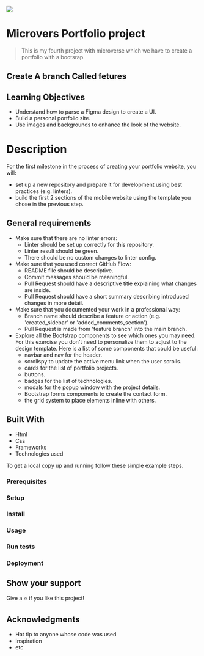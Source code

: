 ![](https://img.shields.io/badge/Microverse-blueviolet)

# Microvers Portfolio project

> This is my fourth project with microverse which we have to create a portfolio with a bootsrap.

## Create A branch Called fetures 

## Learning Objectives

- Understand how to parse a Figma design to create a UI.
- Build a personal portfolio site.
- Use images and backgrounds to enhance the look of the website.

# Description

For the first milestone in the process of creating your portfolio website, you will:

- set up a new repository and prepare it for development using best practices (e.g. linters).
- build the first 2 sections of the mobile website using the template you chose in the previous step.

## General requirements
- Make sure that there are no linter errors:
   - Linter should be set up correctly for this repository.
   - Linter result should be green.
   - There should be no custom changes to linter config.
- Make sure that you used correct GitHub Flow:
   - README file should be descriptive.
   - Commit messages should be meaningful.
   - Pull Request should have a descriptive title explaining what changes are inside.
   - Pull Request should have a short summary describing introduced changes in more detail.
- Make sure that you documented your work in a professional way:
   - Branch name should describe a feature or action (e.g. 'created_sidebar' or 'added_comments_section').
   - Pull Request is made from 'feature branch' into the main branch.
- Explore all the Bootstrap components to see which ones you may need. For this exercise you don't need to personalize them to adjust to the design template. Here is a list of some components that could be useful:
   - navbar and nav for the header.
   - scrollspy to update the active menu link when the user scrolls.
   - cards for the list of portfolio projects.
   - buttons.
   - badges for the list of technologies.
   - modals for the popup window with the project details.
   - Bootstrap forms components to create the contact form.
   - the grid system to place elements inline with others.

## Built With

- Html
- Css
- Frameworks
- Technologies used

To get a local copy up and running follow these simple example steps.

### Prerequisites

### Setup

### Install

### Usage

### Run tests

### Deployment

## Show your support

Give a ⭐️ if you like this project!

## Acknowledgments

- Hat tip to anyone whose code was used
- Inspiration
- etc
